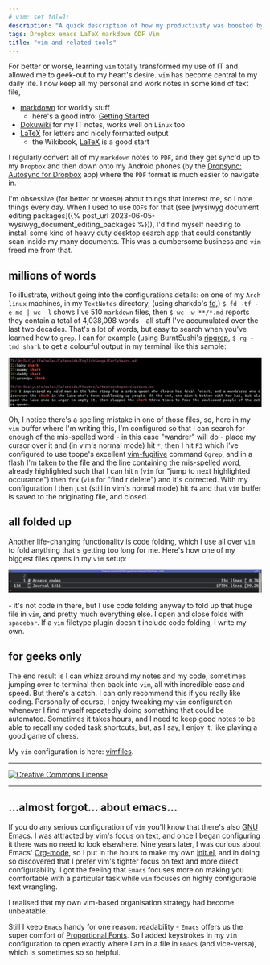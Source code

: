```yaml
---
# vim: set fdl=1:
description: "A quick description of how my productivity was boosted by learning vim."
tags: Dropbox emacs LaTeX markdown ODF Vim
title: "vim and related tools"
---
```


For better or worse, learning `vim` totally transformed my use of IT and allowed me to geek-out to my heart's desire. `vim` has become central to my daily life. I now keep all my personal and work notes in some kind of text file,

- [markdown](http://en.wikipedia.org/wiki/Markdown) for worldly stuff
    - here's a good intro: [Getting Started](https://www.markdownguide.org/getting-started/)
- [Dokuwiki](https://en.wikipedia.org/wiki/Dropbox) for my IT notes, works well on `Linux` too
- [LaTeX](http://en.wikipedia.org/wiki/Markdown) for letters and nicely formatted output
    - the Wikibook, [LaTeX](http://en.wikibooks.org/wiki/LaTeX) is a good start

I regularly convert all of my `markdown` notes to `PDF`, and they get sync'd up to my `Dropbox` and then down onto my Android phones (by the [Dropsync: Autosync for Dropbox](https://play.google.com/store/apps/details?id=com.ttxapps.dropsync) app) where the `PDF` format is much easier to navigate in.

I'm obsessive (for better or worse) about things that interest me, so I note things every day. When I used to use `ODF`s for that (see [wysiwyg document editing packages]({% post_url 2023-06-05-wysiwyg_document_editing_packages %})), I'd find myself needing to install some kind of heavy duty desktop search app that could constantly scan inside my many documents. This was a cumbersome business and `vim` freed me from that.

## millions of words
To illustrate, without going into the configurations details: on one of my `Arch linux` machines, in my `TextNotes` directory, (using sharkdp's [fd](https://github.com/sharkdp/fd),) `$ fd -tf -e md | wc -l` shows I've 510 `markdown` files, then `$ wc -w **/*.md` reports they contain a total of 4,038,098 words - all stuff I've accumulated over the last two decades. That's a lot of words, but easy to search when you've learned how to `grep`. I can for example (using BurntSushi's [ripgrep](https://github.com/BurntSushi/ripgrep), `$ rg -tmd shark` to get a colourful output in my terminal like this sample:

![ripgrep for shark](/assets/2023-01-25-vim_and_related_tools/1-shark.jpg)

Oh, I notice there's a spelling mistake in one of those files, so, here in my `vim` buffer where I'm writing this, I'm configured so that I can search for enough of the mis-spelled word - in this case "wandrer" will do - place my cursor over it and (in vim's normal mode) hit `*`, then I hit `F3` which I've configured to use tpope's excellent [vim-fugitive](https://github.com/tpope/vim-fugitive) command `Ggrep`, and in a flash I'm taken to the file and the line containing the mis-spelled word, already highlighted such that I can hit `n` (`vim` for "jump to next highlighted occurance") then `frx` (`vim` for "find r delete") and it's corrected. With my configuration I then just (still in vim's normal mode) hit `f4` and that `vim` buffer is saved to the originating file, and closed.

## all folded up
Another life-changing functionality is code folding, which I use all over `vim` to fold anything that's getting too long for me. Here's how one of my biggest files opens in my `vim` setup:

![Private notes folded up](/assets/2023-01-25-vim_and_related_tools/2-Private.jpg)

\- it's not code in there, but I use code folding anyway to fold up that huge file in `vim`, and pretty much everything else. I open and close folds with `spacebar`. If a `vim` filetype plugin doesn't include code folding, I write my own.

## for geeks only
The end result is I can whizz around my notes and my code, sometimes jumping over to terminal then back into `vim`, all with incredible ease and speed. But there's a catch. I can only recommend this if you really like coding. Personally of course, I enjoy tweaking my `vim` configuration whenever I find myself repeatedly doing something that could be automated. Sometimes it takes hours, and I need to keep good notes to be able to recall my coded task shortcuts, but, as I say, I enjoy it, like playing a good game of chess.

My `vim` configuration is here: [vimfiles](https://github.com/harriott/vimfiles).

---
<a rel="license" href="http://creativecommons.org/licenses/by/4.0/"><img alt="Creative Commons License" style="border-width:0" src="https://i.creativecommons.org/l/by/4.0/88x31.png" /></a>

---
## ...almost forgot... about emacs...
If you do any serious configuration of  `vim` you'll know that there's also [GNU Emacs](http://en.wikipedia.org/wiki/GNU_Emacs). I was attracted by vim's focus on text, and once I began configuring it there was no need to look elsewhere. Nine years later, I was curious about Emacs' [Org-mode](https://en.wikipedia.org/wiki/Org-mode), so I put in the hours to make my own [init.el](https://github.com/harriott/misc/blob/master/Emacs/init.el), and in doing so discovered that I prefer vim's tighter focus on text and more direct configurability. I got the feeling that `Emacs` focuses more on making you comfortable with a particular task while `vim` focuses on highly configurable text wrangling.

I realised that my own vim-based organisation strategy had become unbeatable.

Still I keep `Emacs` handy for one reason: readability - `Emacs` offers us the super comfort of [Proportional Fonts](https://www.emacswiki.org/emacs/ProportionalFonts). So I added keystrokes in my `vim` configuration to open exactly where I am in a file in `Emacs` (and vice-versa), which is sometimes so so helpful.

